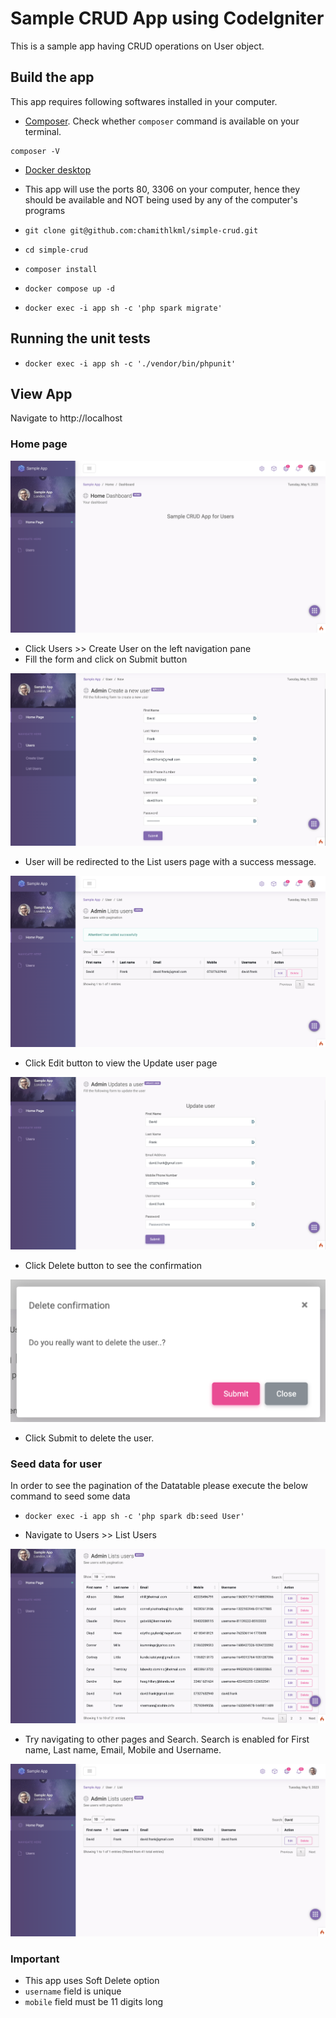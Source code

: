 # Sample CRUD App using CodeIgniter

This is a sample app having CRUD operations on User object.

## Build the app

This app requires following softwares installed in your computer.
- [Composer](https://getcomposer.org/download/). Check whether `composer` command is available on your terminal.
```
composer -V
```
- [Docker desktop](https://www.docker.com/products/docker-desktop/)

- This app will use the ports 80, 3306 on your computer, hence they should be available and NOT being used by any of the computer's programs
- `git clone git@github.com:chamithlkml/simple-crud.git`
- `cd simple-crud`
- `composer install`
- `docker compose up -d`
- `docker exec -i app sh -c 'php spark migrate'`

## Running the unit tests
- `docker exec -i app sh -c './vendor/bin/phpunit'`

## View App
Navigate to http://localhost

### Home page
![Home page](screenshots/home-page.png)

- Click Users >> Create User on the left navigation pane
- Fill the form and click on Submit button

![Create User Form](screenshots/create-user-form.png)

- User will be redirected to the List users page with a success message.

![List Users Page](screenshots/list-users-page.png)

- Click Edit button to view the Update user page

![Update User Page](screenshots/update-user-form.png)

- Click Delete button to see the confirmation

![Delete Confirmation](screenshots/delete-confirmation.png)

- Click Submit to delete the user.

### Seed data for user
In order to see the pagination of the Datatable please execute the below command to seed some data

- `docker exec -i app sh -c 'php spark db:seed User'`

- Navigate to Users >> List Users

![List Users](screenshots/list-users.png)

- Try navigating to other pages and Search. Search is enabled for First name, Last name, Email, Mobile and Username.

![Search Results](screenshots/search-results.png)

### Important
- This app uses Soft Delete option
- `username` field is unique
- `mobile` field must be 11 digits long